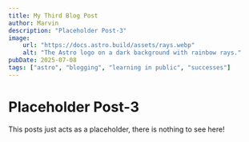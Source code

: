 ```yaml
---
title: My Third Blog Post
author: Marvin
description: "Placeholder Post-3"
image:
    url: "https://docs.astro.build/assets/rays.webp"
    alt: "The Astro logo on a dark background with rainbow rays."
pubDate: 2025-07-08
tags: ["astro", "blogging", "learning in public", "successes"]
---
```


# Placeholder Post-3

This posts just acts as a placeholder, there is nothing to see here!